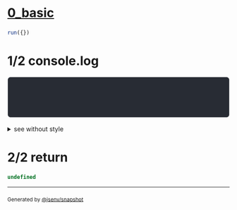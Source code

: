 # [0_basic](../../max_columns.test.mjs#L25)

```js
run({})
```

# 1/2 console.log

![img](console.log.svg)

<details>
  <summary>see without style</summary>

```console
--- three_column_max_2 ---
┌───┬┈┈┈┈┈⇥
│ a │ 2... 
└───┴┈┈┈┈┈⇥

```

</details>


# 2/2 return

```js
undefined
```

---

<sub>
  Generated by <a href="https://github.com/jsenv/core/tree/main/packages/independent/snapshot">@jsenv/snapshot</a>
</sub>
